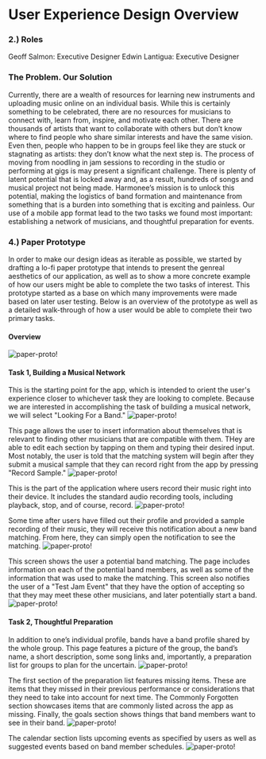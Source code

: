 # User Experience Design Overview

### 2.) Roles
Geoff Salmon: Executive Designer
Edwin Lantigua: Executive Designer

### The Problem. Our Solution
Currently, there are a wealth of resources for learning new instruments and uploading music online on an individual basis. While this is certainly something to be celebrated, there are no resources for musicians to connect with, learn from, inspire, and motivate each other. There are thousands of artists that want to collaborate with others but don’t know where to find people who share similar interests and have the same vision. Even then, people who happen to be in groups feel like they are stuck or stagnating as artists: they don’t know what the next step is. The process of moving from noodling in jam sessions to recording in the studio or performing at gigs is may present a significant challenge. There is plenty of latent potential that is locked away and, as a result, hundreds of songs and musical project not being made. Harmonee’s mission is to unlock this potential, making the logistics of band formation and maintenance from something that is a burden into something that is exciting and painless. Our use of a mobile app format lead to the two tasks we found most important: establishing a network of musicians, and thoughtful preparation for events.

### 4.) Paper Prototype
In order to make our design ideas as iterable as possible, we started by drafting a lo-fi paper prototype that intends to present the genreal aesthetics of our application, as well as to show a more concrete example of how our users might be able to complete the two tasks of interest. This prototype started as a base on which many improvements were made based on later user testing. Below is an overview of the prototype as well as a detailed walk-through of how a user would be able to complete their two primary tasks.


#### Overview
![paper-proto!](/img/whole_proto.jpeg)

#### Task 1, Building a Musical Network
This is the starting point for the app, which is intended to orient the user's experience closer to whichever task they are looking to complete. Because we are interested in accomplishing the task of building a musical network, we will select "Looking For a Band."
![paper-proto!](/img/paper-proto-start.JPG)

This page allows the user to insert information about themselves that is relevant to finding other musicians that are compatible with them. THey are able to edit each section by tapping on them and typing their desired input. Most notably, the user is told that the matching system will begin after they submit a musical sample that they can record right from the app by pressing "Record Sample."
![paper-proto!](/img/paper-proto-profile.JPG)

This is the part of the application where users record their music right into their device. It includes the standard audio recording tools, including playback, stop, and of course, record.
![paper-proto!](/img/paper-proto-record.JPG)

Some time after users have filled out their profile and provided a sample recording of their music, they will receive this notification about a new band matching. From here, they can simply open the notification to see the matching.
![paper-proto!](/img/paper-proto-match-notification.JPG)

This screen shows the user a potential band matching. The page includes information on each of the potential band members, as well as some of the information that was used to make the matching. This screen also notifies the user of a "Test Jam Event" that they have the option of accepting so that they may meet these other musicians, and later potentially start a band.
![paper-proto!](/img/paper-proto-match.JPG)

#### Task 2, Thoughtful Preparation

In addition to one’s individual profile, bands have a band profile shared by the whole group. This page features a picture of the group, the band’s name, a short description, some song links and, importantly, a preparation list for groups to plan for the uncertain.
![paper-proto!](/img/paper-proto-band.JPG)

The first section of the preparation list features missing items. These are items that they missed in their previous performance or considerations that they need to take into account for next time. The Commonly Forgotten section showcases items that are commonly listed across the app as missing. Finally, the goals section shows things that band members want to see in their band.
![paper-proto!](/img/paper-proto-prep.JPG)

The calendar section lists upcoming events as specified by users as well as suggested events based on band member schedules.
![paper-proto!](/img/paper-proto-calendar.JPG)
